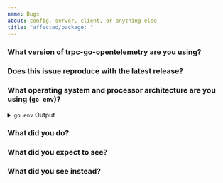 ```yaml
---
name: Bugs
about: config, server, client, or anything else
title: "affected/package: "
---
```


<!--
Please answer these questions before submitting your issue. Thanks!
-->

### What version of trpc-go-opentelemetry are you using?


### Does this issue reproduce with the latest release?



### What operating system and processor architecture are you using (`go env`)?

<details><summary><code>go env</code> Output</summary><br><pre>
$ go env

</pre></details>

### What did you do?

<!--
If possible, provide a recipe for reproducing the error.
A complete runnable program is good.
A link on go.dev/play is best.
-->


### What did you expect to see?



### What did you see instead?